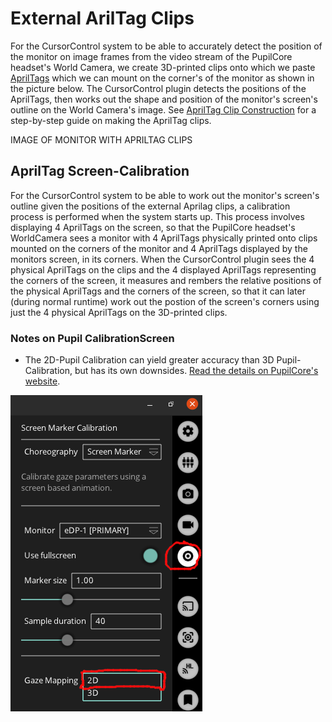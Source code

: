 

# External ArilTag Clips
For the CursorControl system to be able to accurately detect the position of the monitor on image frames from the video stream of the PupilCore headset's World Camera, we create 3D-printed clips onto which we paste [AprilTags](https://roboticsknowledgebase.com/wiki/sensing/apriltags/) which we can mount on the corner's of the monitor as shown in the picture below. The CursorControl plugin detects the positions of the AprilTags, then works out the shape and position of the monitor's screen's outline on the World Camera's image. See [AprilTag Clip Construction](AprilTagClipConstruction.md) for a step-by-step guide on making the AprilTag clips.

IMAGE OF MONITOR WITH APRILTAG CLIPS

## AprilTag Screen-Calibration
For the CursorControl system to be able to work out the monitor's screen's outline given the positions of the external Aprilag clips, a calibration process is performed when the system starts up. This process involves displaying 4 AprilTags on the screen, so that the PupilCore headset's WorldCamera sees a monitor with 4 AprilTags physically printed onto clips mounted on the corners of the monitor and 4 AprilTags displayed by the monitors screen, in its corners. When the CursorControl plugin sees the 4 physical AprilTags on the clips and the 4 displayed AprilTags representing the corners of the screen, it measures and rembers the relative positions of the physical AprilTags and the corners of the screen, so that it can later (during normal runtime) work out the postion of the screen's corners using just the 4 physical AprilTags on the 3D-printed clips.

### Notes on Pupil CalibrationScreen
- The 2D-Pupil Calibration can yield greater accuracy than 3D Pupil-Calibration, but has its own downsides. [Read the details on PupilCore's website](https://docs.pupil-labs.com/core/best-practices/#choose-the-right-gaze-mapping-pipeline).


![](Pupil-Calibration-2D.png)